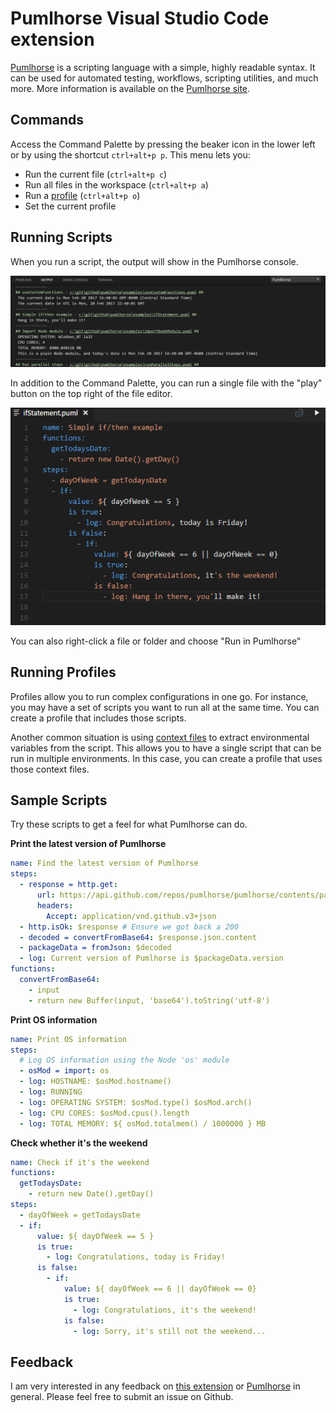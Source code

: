 # Pumlhorse Visual Studio Code extension

[Pumlhorse](http://pumlhorse.com) is a scripting language with a simple, highly readable syntax. It can be used for automated testing, workflows, scripting utilities, and much more. More information is available on the [Pumlhorse site](http://pumlhorse.com).

## Commands

Access the Command Palette by pressing the beaker icon in the lower left or by using the shortcut `ctrl+alt+p p`. This menu lets you:
* Run the current file (`ctrl+alt+p c`)
* Run all files in the workspace (`ctrl+alt+p a`)
* Run a [profile](http://pumlhorse.com/reference/engine/v2/profile_schema) (`ctrl+alt+p o`)
* Set the current profile

## Running Scripts

When you run a script, the output will show in the Pumlhorse console.

![](https://raw.githubusercontent.com/pumlhorse/pumlhorse-vscode/master/media/demo/output_console.png)

In addition to the Command Palette, you can run a single file with the "play" button on the top right of the file editor.

![](https://raw.githubusercontent.com/pumlhorse/pumlhorse-vscode/master/media/demo/file_editor.png)

You can also right-click a file or folder and choose "Run in Pumlhorse"

## Running Profiles

Profiles allow you to run complex configurations in one go. For instance, you may have a set of scripts you want to run
all at the same time. You can create a profile that includes those scripts.

Another common situation is using [context files](http://pumlhorse.com/reference/engine/v2/lessons/lesson6_advancedCommandLine#run-with-a-given-set-of-data) to extract environmental variables from the script. This allows you to have a single script that can be run in multiple 
environments. In this case, you can create a profile that uses those context files.

## Sample Scripts

Try these scripts to get a feel for what Pumlhorse can do.

**Print the latest version of Pumlhorse**

```yaml
name: Find the latest version of Pumlhorse
steps:
  - response = http.get:
      url: https://api.github.com/repos/pumlhorse/pumlhorse/contents/package.json
      headers:
        Accept: application/vnd.github.v3+json
  - http.isOk: $response # Ensure we got back a 200
  - decoded = convertFromBase64: $response.json.content
  - packageData = fromJson: $decoded
  - log: Current version of Pumlhorse is $packageData.version
functions:
  convertFromBase64:
    - input
    - return new Buffer(input, 'base64').toString('utf-8')
```

**Print OS information**

```yaml
name: Print OS information
steps:
  # Log OS information using the Node 'os' module
  - osMod = import: os
  - log: HOSTNAME: $osMod.hostname()
  - log: RUNNING
  - log: OPERATING SYSTEM: $osMod.type() $osMod.arch()
  - log: CPU CORES: $osMod.cpus().length
  - log: TOTAL MEMORY: ${ osMod.totalmem() / 1000000 } MB
```

**Check whether it's the weekend**

```yaml
name: Check if it's the weekend
functions:
  getTodaysDate:
    - return new Date().getDay()
steps:
  - dayOfWeek = getTodaysDate
  - if:
      value: ${ dayOfWeek == 5 }
      is true:
        - log: Congratulations, today is Friday!
      is false:
        - if:
            value: ${ dayOfWeek == 6 || dayOfWeek == 0}
            is true:
              - log: Congratulations, it's the weekend!
            is false:
              - log: Sorry, it's still not the weekend... 
```

## Feedback

I am very interested in any feedback on [this extension](https://github.com/pumlhorse/pumlhorse-vscode) or [Pumlhorse](https://github.com/pumlhorse/pumlhorse) in general. Please feel free to submit an issue on Github.
